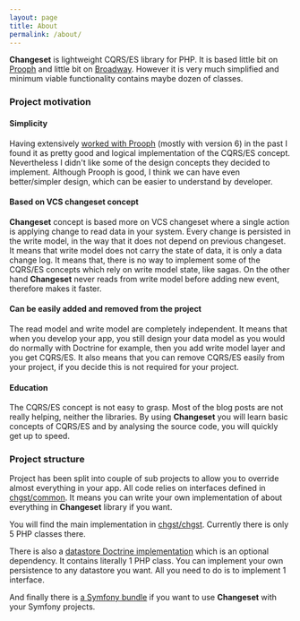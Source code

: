```yaml
---
layout: page
title: About
permalink: /about/
---
```


**Changeset** is lightweight CQRS/ES library for PHP. It is based little bit on [Prooph](https://github.com/prooph) and
little bit on [Broadway](https://github.com/broadway). However it is very much simplified and minimum viable
functionality contains maybe dozen of classes.

### Project motivation

#### Simplicity

Having extensively [worked with Prooph](https://github.com/nixilla/cqrs-bundle) (mostly with version 6) in the past
I found it as pretty good and logical implementation of the CQRS/ES concept. Nevertheless I didn't like some of
the design concepts they decided to implement. Although Prooph is good, I think we can have even better/simpler design,
which can be easier to understand by developer.

#### Based on VCS changeset concept

**Changeset** concept is based more on VCS changeset where a single action is applying change to read data in your system.
Every change is persisted in the write model, in the way that it does not depend on previous changeset. It means that
write model does not carry the state of data, it is only a data change log. It means that, there is no way to implement
some of the CQRS/ES concepts which rely on write model state, like sagas. On the other hand **Changeset** never reads
from write model before adding new event, therefore makes it faster.

#### Can be easily added and removed from the project

The read model and write model are completely independent. It means that when you develop your app, you still design
your data model as you would do normally with Doctrine for example, then you add write model layer and you get CQRS/ES.
It also means that you can remove CQRS/ES easily from your project, if you decide this is not required for your project.

#### Education

The CQRS/ES concept is not easy to grasp. Most of the blog posts are not really helping, neither the libraries.
By using **Changeset** you will learn basic concepts of CQRS/ES and by analysing the source code, you will quickly
get up to speed. 

### Project structure

Project has been split into couple of sub projects to allow you to override almost everything in your app. All code
relies on interfaces defined in [chgst/common](https://github.com/chgst/common). It means you can write your own
implementation of about everything in **Changeset** library if you want.

You will find the main implementation in [chgst/chgst](https://github.com/chgst/chgst). Currently there is only 5 PHP
classes there.

There is also a [datastore Doctrine implementation](https://github.com/chgst/persistence-doctrine) which is an optional
dependency. It contains literally 1 PHP class. You can implement your own persistence to any datastore you want. All you
need to do is to implement 1 interface.

And finally there is [a Symfony bundle](https://github.com/chgst/chgst-bundle) if you want to use **Changeset** with
your Symfony projects.



